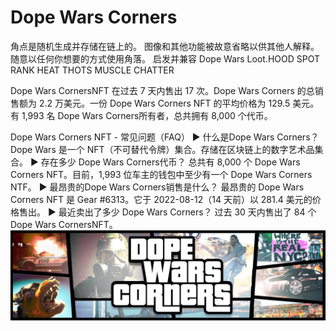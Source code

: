 # Dope Wars Corners

角点是随机生成并存储在链上的。 图像和其他功能被故意省略以供其他人解释。 随意以任何你想要的方式使用角落。 启发并兼容 Dope Wars Loot.HOOD SPOT RANK HEAT THOTS MUSCLE CHATTER

Dope Wars CornersNFT 在过去 7 天内售出 17 次。Dope Wars Corners 的总销售额为 2.2 万美元。一份 Dope Wars Corners NFT 的平均价格为 129.5 美元。有 1,993 名 Dope Wars Corners所有者，总共拥有 8,000 个代币。

Dope Wars Corners NFT - 常见问题（FAQ）
▶ 什么是Dope Wars Corners？
Dope Wars 是一个 NFT（不可替代令牌）集合。存储在区块链上的数字艺术品集合。
▶ 存在多少 Dope Wars Corners代币？
总共有 8,000 个 Dope Wars Corners NFT。目前，1,993 位车主的钱包中至少有一个 Dope Wars Corners NTF。
▶ 最昂贵的Dope Wars Corners销售是什么？
最昂贵的 Dope Wars Corners NFT 是 Gear #6313。它于 2022-08-12（14 天前）以 281.4 美元的价格售出。
▶ 最近卖出了多少 Dope Wars Corners？
过去 30 天内售出了 84 个Dope Wars CornersNFT。
![NFT](unnamed.png)




